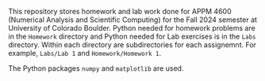 This repository stores homework and lab work done for APPM 4600 (Numerical Analysis and Scientific Computing) for the Fall 2024 semester at University of Colorado Boulder. Python needed for homework problems are in the `Homework` directory and Python needed for Lab exercises is in the `Labs` directory. Within each directory are subdirectories for each assignemnt. For example, `Labs/Lab 1` and `Homework/Homework 1`.

The Python packages `numpy` and `matplotlib` are used.
